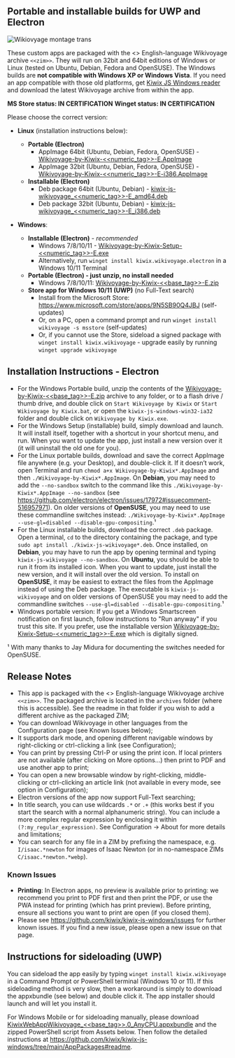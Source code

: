 ## Portable and installable builds for UWP and Electron

![Wikiovyage montage trans](https://user-images.githubusercontent.com/4304337/197711210-b17cdff0-dc40-4d25-ada8-25d2863fd4f0.png)

These custom apps are packaged with the <<date>> English-language Wikivoyage archive `<<zim>>`. They will run on 32bit and 64bit editions of Windows or Linux (tested on Ubuntu, Debian, Fedora and OpenSUSE). The Windows builds are **not compatible with Windows XP or Windows Vista**. If you need an app compatible with those old platforms, get [Kiwix JS Windows reader](https://kiwix.github.io/kiwix-js-windows/kiwix-js-nwjs.html) and download the latest Wikivoyage archive from within the app.

**MS Store status: IN CERTIFICATION**
**Winget status: IN CERTIFICATION**

Please choose the correct version:

* **Linux** (installation instructions below):
  - **Portable (Electron)**
    + AppImage 64bit (Ubuntu, Debian, Fedora, OpenSUSE) - [Wikivoyage-by-Kiwix-<<numeric_tag>>-E.AppImage](https://github.com/kiwix/kiwix-js-windows/releases/download/v<<base_tag>>-Wikivoyage/Wikivoyage-by-Kiwix-<<numeric_tag>>-E.AppImage)
    + AppImage 32bit (Ubuntu, Debian, Fedora, OpenSUSE) - [Wikivoyage-by-Kiwix-<<numeric_tag>>-E-i386.AppImage](https://github.com/kiwix/kiwix-js-windows/releases/download/v<<base_tag>>-Wikivoyage/Wikivoyage-by-Kiwix-<<numeric_tag>>-E-i386.AppImage)
  - **Installable (Electron)**
    + Deb package 64bit (Ubuntu, Debian) - [kiwix-js-wikivoyage_<<numeric_tag>>-E_amd64.deb](https://github.com/kiwix/kiwix-js-windows/releases/download/v<<base_tag>>-Wikivoyage/kiwix-js-wikivoyage_<<numeric_tag>>-E_amd64.deb)
    + Deb package 32bit (Ubuntu, Debian) - [kiwix-js-wikivoyage_<<numeric_tag>>-E_i386.deb](https://github.com/kiwix/kiwix-js-windows/releases/download/v<<base_tag>>-Wikivoyage/kiwix-js-wikivoyage_<<numeric_tag>>-E_i386.deb)

* **Windows**:
  - **Installable (Electron)** - _recommended_
    + Windows 7/8/10/11 - [Wikivoyage-by-Kiwix-Setup-<<numeric_tag>>-E.exe](https://github.com/kiwix/kiwix-js-windows/releases/download/v<<base_tag>>-Wikivoyage/Wikivoyage-by-Kiwix-Setup-<<numeric_tag>>-E.exe)
    + Alternatively, run `winget install kiwix.wikivoyage.electron` in a Windows 10/11 Terminal
  - **Portable (Electron) - just unzip, no install needed**
    + Windows 7/8/10/11: [Wikivoyage-by-Kiwix-<<base_tag>>-E.zip](https://github.com/kiwix/kiwix-js-windows/releases/download/v<<base_tag>>-Wikivoyage/Wikivoyage-by-Kiwix-<<base_tag>>-E.zip)
  - **Store app for Windows 10/11 (UWP)** (no Full-Text search)
    + Install from the Microsoft Store: https://www.microsoft.com/store/apps/9N5SB90Q4JBJ (self-updates)
    + Or, on a PC, open a command prompt and run `winget install wikivoyage -s msstore` (self-updates)
    + Or, if you cannot use the Store, sideload a signed package with `winget install kiwix.wikivoyage` - upgrade easily by running  `winget upgrade wikivoyage`

## Installation Instructions - Electron

* For the Windows Portable build, unzip the contents of the [Wikivoyage-by-Kiwix-<<base_tag>>-E.zip](https://github.com/kiwix/kiwix-js-windows/releases/download/v<<base_tag>>-Wikivoyage/Wikivoyage-by-Kiwix-<<base_tag>>-E.zip) archive to any folder, or to a flash drive / thumb drive, and double click on `Start Wikivoyage by Kiwix` or `Start Wikivoyage by Kiwix.bat`, or open the `kiwix-js-windows-win32-ia32` folder and double click on `Wikivoyage by Kiwix.exe`.
* For the Windows Setup (installable) build, simply download and launch. It will install itself, together with a shortcut in your shortcut menu, and run. When you want to update the app, just install a new version over it (it will uninstall the old one for you).
* For the Linux portable builds, download and save the correct AppImage file anywhere (e.g. your Desktop), and double-click it. If it doesn’t work, open Terminal and run `chmod a+x Wikivoyage-by-Kiwix*.AppImage` and then `./Wikivoyage-by-Kiwix*.AppImage`. On **Debian**, you may need to add the `--no-sandbox` switch to the command like this `./Wikivoyage-by-Kiwix*.AppImage --no-sandbox` (see https://github.com/electron/electron/issues/17972#issuecomment-516957971). On older versions of **OpenSUSE**, you may need to use these commandline switches instead: `./Wikivoyage-by-Kiwix*.AppImage --use-gl=disabled --disable-gpu-compositing`.¹
* For the Linux installable builds, download the correct `.deb` package. Open a terminal, `cd` to the directory containing the package, and type `sudo apt install ./kiwix-js-wikivoyage*.deb`. Once installed, on **Debian**, you may have to run the app by opening terminal and typing `kiwix-js-wikivoyage --no-sandbox`. On **Ubuntu**, you should be able to run it from its installed icon. When you want to update, just install the new version, and it will install over the old version. To install on **OpenSUSE**, it may be easiest to extract the files from the AppImage instead of using the Deb package. The executable is `kiwix-js-wikivoyage` and on older versions of OpenSUSE you may need to add the commandline switches `--use-gl=disabled --disable-gpu-compositing`.¹
* Windows portable version: If you get a Windows Smartscreen notification on first launch, follow instructions to "Run anyway" if you trust this site. If you prefer, use the installable version [Wikivoyage-by-Kiwix-Setup-<<numeric_tag>>-E.exe](https://github.com/kiwix/kiwix-js-windows/releases/download/v<<base_tag>>-Wikivoyage/Wikivoyage-by-Kiwix-Setup-<<numeric_tag>>-E.exe) which is digitally signed.

¹ With many thanks to Jay Midura for documenting the switches needed for OpenSUSE.

## Release Notes

* This app is packaged with the <<date>> English-language Wikivoyage archive `<<zim>>`. The packaged archive is located in the `archives` folder (where this is accessible). See the readme in that folder if you wish to add a different archive as the packaged ZIM;
* You can download Wikivoyage in other languages from the Configuration page (see Known Issues below);
* It supports dark mode, and opening different navigable windows by right-clicking or ctrl-clicking a link (see Configuration);
* You can print by pressing Ctrl-P or using the print icon. If local printers are not available (after clicking on More options...) then print to PDF and use another app to print;
* You can open a new browsable window by right-clicking, middle-clicking or ctrl-clicking an article link (not available in every mode, see option in Configuration);
* Electron versions of the app now support Full-Text searching;
* In title search, you can use wildcards `.*` or `.+` (this works best if you start the search with a normal alphanumeric string). You can include a more complex regular expression by enclosing it within `(?:my_regular_expression)`. See Configuration -> About for more details and limitations;
* You can search for any file in a ZIM by prefixing the namespace, e.g. `I/isaac.*newton` for images of Isaac Newton (or in no-namespace ZIMs `C/isaac.*newton.*webp`).

### Known Issues

* **Printing**: In Electron apps, no preview is available prior to printing: we recommend you print to PDF first and then print the PDF, or use the PWA instead for printing (which has print preview). Before printing, ensure all sections you want to print are open (if you closed them).
* Please see https://github.com/kiwix/kiwix-js-windows/issues for further known issues. If you find a new issue, please open a new issue on that page.

## Instructions for sideloading (UWP)

You can sideload the app easily by typing `winget install kiwix.wikivoyage` in a Command Prompt or PowerShell terminal (Windows 10 or 11). If this sideloading method is very slow, then a workaround is simply to download the appxbundle (see below) and double click it. The app installer should launch and will let you install it.

For Windows Mobile or for sideloading manually, please download [KiwixWebAppWikivoyage_<<base_tag>>.0_AnyCPU.appxbundle](https://github.com/kiwix/kiwix-js-windows/releases/download/v<<base_tag>>-Wikivoyage/KiwixWebAppWikivoyage_<<base_tag>>.0_AnyCPU.appxbundle) and the zipped PowerShell script from Assets below. Then follow the detailed instructions at https://github.com/kiwix/kiwix-js-windows/tree/main/AppPackages#readme.

